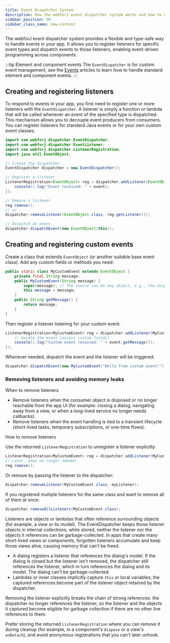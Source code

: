 ```yaml
---
title: Event Dispatcher System
description: How the webforJ event dispatcher system works and how to use it for event-driven programming.
sidebar_position: 50
sidebar_class_name: new-content
---
```


<DocChip chip='since' label='23.06' />
<JavadocLink type="dispatcher" location="com/webforj/dispatcher/EventDispatcher" top='true'/>

The webforJ event dispatcher system provides a flexible and type-safe way to handle events in your app. It allows you to register listeners for specific event types and dispatch events to those listeners, enabling event-driven programming across components.

:::tip Element and component events
The `EventDispatcher` is for custom event management, see the [Events](/docs/building-ui/events) articles to learn how to handle standard element and component events.
:::

## Creating and registering listeners

To respond to events in your app, you first need to register one or more listeners with the `EventDispatcher`. A listener is simply a function or lambda that will be called whenever an event of the specified type is dispatched. This mechanism allows you to decouple event producers from consumers. You can register listeners for standard Java events or for your own custom event classes.


```java
import com.webforj.dispatcher.EventDispatcher;
import com.webforj.dispatcher.EventListener;
import com.webforj.dispatcher.ListenerRegistration;
import java.util.EventObject;

// Create the dispatcher
EventDispatcher dispatcher = new EventDispatcher();

// Register a listener
ListenerRegistration<EventObject> reg = dispatcher.addListener(EventObject.class, event -> {
    console().log("Event received: " + event);
});

// Remove a listener
reg.remove();
// or
dispatcher.removeListener(EventObject.class, reg.getListener());

// Dispatch an event
dispatcher.dispatchEvent(new EventObject(this));
```



## Creating and registering custom events

Create a class that extends `EventObject` (or another suitable base event class). Add any custom fields or methods you need:

```java
public static class MyCustomEvent extends EventObject {
    private final String message;
    public MyCustomEvent(String message) {
        super(message); // The source can be any object, e.g., the dispatcher or sender
        this.message = message;
    }
    public String getMessage() {
        return message;
    }
}
```

Then register a listener listening for your custom event.

```java
ListenerRegistration<MyCustomEvent> reg = dispatcher.addListener(MyCustomEvent.class, event -> {
    // Handle the event (access custom fields)
    console().log("Custom event received: " + event.getMessage());
});
```

Whenever needed, dispatch the event and the listener will be triggered.

```java
dispatcher.dispatchEvent(new MyCustomEvent("Hello from custom event!"));
```

<ComponentDemo 
path='/webforj/eventdispatchercustomevent' 
javaE='https://raw.githubusercontent.com/webforj/webforj-documentation/refs/heads/main/src/main/java/com/webforj/samples/views/advanced/EventDispatcherCustomEventView.java'
height = '300px'
/>

### Removing listeners and avoiding memory leaks

When to remove listeners

- Remove listeners when the consumer object is disposed or no longer reachable from the app UI (for example: closing a dialog, navigating away from a view, or when a long-lived service no longer needs callbacks).
- Remove listeners when the event handling is tied to a transient lifecycle (short-lived tasks, temporary subscriptions, or one-time flows).

How to remove listeners

Use the returned `ListenerRegistration` to unregister a listener explicitly:

```java
ListenerRegistration<MyCustomEvent> reg = dispatcher.addListener(MyCustomEvent.class, ev -> handle(ev));
// Later, when no longer needed
reg.remove();
```

Or remove by passing the listener to the dispatcher:

```java
dispatcher.removeListener(MyCustomEvent.class, myListener);
```

If you registered multiple listeners for the same class and want to remove all of them at once:

```java
dispatcher.removeAllListeners(MyCustomEvent.class);
```

Listeners are objects or lambdas that often reference surrounding objects (for example, a view or its model). The EventDispatcher keeps those listener objects in internal collections; while stored, neither the listener nor the objects it references can be garbage-collected. In apps that create many short-lived views or components, forgotten listeners accumulate and keep those views alive, causing memory that can't be freed.

- A dialog registers a listener that references the dialog's model. If the dialog is closed but the listener isn't removed, the dispatcher still references the listener, which in turn references the dialog and its model. The dialog can't be garbage-collected.
- Lambdas or inner classes implicitly capture `this` or local variables; the captured references become part of the listener object retained by the dispatcher.

Removing the listener explicitly breaks the chain of strong references: the dispatcher no longer references the listener, so the listener and the objects it captured become eligible for garbage collection if there are no other live references to them.

Prefer storing the returned `ListenerRegistration` where you can remove it during cleanup (for example, in a component's `dispose` or a view's `onDetach`), and avoid anonymous registrations that you can't later unhook.

